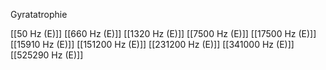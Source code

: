 Gyratatrophie

[[50 Hz (E)]]
[[660 Hz (E)]]
[[1320 Hz (E)]]
[[7500 Hz (E)]]
[[17500 Hz (E)]]
[[15910 Hz (E)]]
[[151200 Hz (E)]]
[[231200 Hz (E)]]
[[341000 Hz (E)]]
[[525290 Hz (E)]]